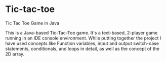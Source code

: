 # Tic-tac-toe
Tic Tac Toe Game in Java

This is a Java-based Tic-Tac-Toe game. It's a text-based, 2-player game running in an IDE console environment.
While putting together the project I have used concepts like Function variables, input and output switch-case statements, conditionals, and loops  in detail, as well as the concept of the 2D array.
